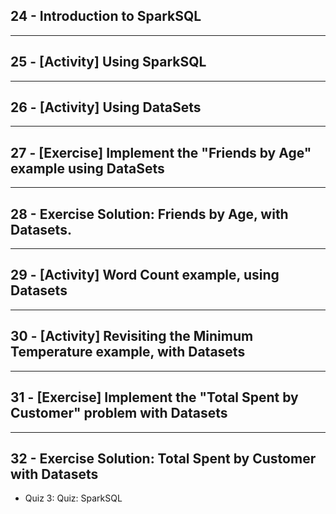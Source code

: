 ## 24 - Introduction to SparkSQL

***

## 25 - [Activity] Using SparkSQL

***

## 26 - [Activity] Using DataSets

***

## 27 - [Exercise] Implement the "Friends by Age" example using DataSets

***

## 28 - Exercise Solution: Friends by Age, with Datasets.

***

## 29 - [Activity] Word Count example, using Datasets

***

## 30 - [Activity] Revisiting the Minimum Temperature example, with Datasets

***

## 31 - [Exercise] Implement the "Total Spent by Customer" problem with Datasets

***

## 32 - Exercise Solution: Total Spent by Customer with Datasets
* Quiz 3: Quiz: SparkSQL
